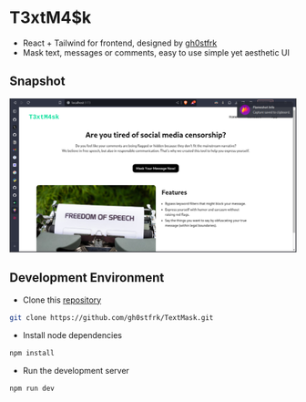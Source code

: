 # T3xtM4$k
- React + Tailwind for frontend, designed by [gh0stfrk](https://github.com/gh0stfrk)
- Mask text, messages or comments, easy to use simple yet aesthetic UI


## Snapshot
![home_page](./images/textmask.png)

## Development Environment 
- Clone this [repository](https://github.com/gh0stfrk/TextMask.git)

```bash
git clone https://github.com/gh0stfrk/TextMask.git
```
- Install node dependencies 
```bash
npm install
```

- Run the development server
```
npm run dev
```